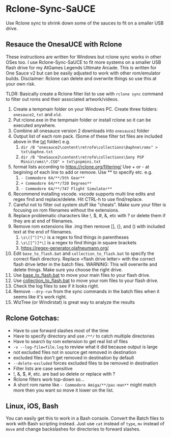 # Rclone-Sync-SaUCE
Use Rclone sync to shrink down some of the sauces to fit on a smaller USB drive.

## Resauce the OnesaUCE with Rclone
These instructions are written for Windows but rclone sync works in other OSes too. I use Rclone-Sync-SaUCE to fit more systems on a smaller USB flash drive for my AtGames Legends Ultimate Arcade. This is written for One Sauce v2 but can be easily adjusted to work with other rom/emulator builds. Disclaimer: Rclone can delete and overwrite things so use this at your own risk.

TLDR: Basically create a Rclone filter list to use with `rclone sync` command to filter out roms and their associated artwork/videos.

1. Create a tempmain folder on your Windows PC. Create three folders: `onesauce2`, `txt` and `old`.
2. Put rclone.exe in the tempmain folder or install rclone so it can be executed anywhere.
3. Combine all onesauce version 2 downloads into `onesauce2` folder
4. Output list of each rom pack. (Some of these filter txt files are included above in the [txt](https://github.com/jdawgzim/Rclone-Sync-SaUCE/tree/main/txt) folder) e.g.
	1. `dir /B "onesauce2\content\retrofe\collections\Daphne\roms" > txt\daphne.txt`
	2. `dir /B "OneSauce2\content\retrofe\collections\Sony PSP Minis\roms\*.CSO" > txt\pspmini.txt`
5. format lists according to https://rclone.org/filtering/ Use + or - at beginiing of each line to add or remove. Use **  to specify etc. e.g.
	1. `- Commodore 64/**/5th Gear**`
	2. `+ Commodore 64/**/720 Degrees**`
	3. `- Commodore 64/**/747 Flight Simulator**`
6. Recommend installing vscode. vscode supports multi line edits and regex find and replace/delete. Hit CTRL-h to use find/replace.
7. Careful not to filter out system stuff like "cheats". Make sure your filter is focusing on rom filenames without the extensions.
8. Replace problematic characters like !, $, #, &, etc with ? or delete them if they are at end of filenames.
9. Remove rom extensions like .img then remove [], {}, and () with included text at the end of filenames. 
	1. `\s\([^)]*\)` is a regex to find things in parentheses 
	2. `\s\[[^)]*\]` is a regex to find things in square brackets
	3.  https://regex-generator.olafneumann.org/
10. Edit `base_to_flash.bat` and `collection_to_flash.bat` to specify the correct flash directory. Replace \<flash drive letter\> with the correct flash drive letter in the batch files. WARNING: This will overwrite and delete things. Make sure you choose the right drive.
11. Use [base_to_flash.bat](https://github.com/jdawgzim/Rclone-Sync-SaUCE/blob/main/base_to_flash.bat) to move your main files to your flash drive.
12. Use [collection_to_flash.bat](https://github.com/jdawgzim/Rclone-Sync-SaUCE/blob/main/collection_to_flash.bat) to move your rom files to your flash drive.
13. Check the log files to see if it looks right.
14. Remove `--dry-run` from the sync commands in the batch files when it seems like it's work right.
15. WizTree (or Windirstat) is great way to analyze the results

## Rclone Gotchas:
- Have to use forward slashes most of the time
- Have to specify directory and use `/**/` to catch multiple directories
- Have to search by rom extension to get real list of files
- `-v --log-file=file.log` to review what it did because output is large
- not excluded files not in source get removed in destination
- excluded files don't get removed in destination by default
- `--delete-excluded` forces excluded files to be removed in destination
- Filter lists are case sensitive
- !, &, $, #, etc. are bad so delete or replace with ?
- Rclone filters work top-down so...
- A short rom name like `- Commodore Amiga/**/pac-man**` might match more then you want so move it lower on the list.

## Linux, iOS, Bash
You can easily get this to work in a Bash console. Convert the Batch files to work with Bash scripting instead. Just use `cat` instead of `type`, `mv` instead of `move` and change backslashes for directories to forward slashes.
